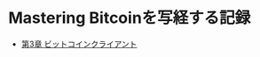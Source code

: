 # Mastering Bitcoinを写経する記録

* [第3章 ビットコインクライアント](https://github.com/cipepser/mastering-bitcoin-syakyo/blob/master/chap3/README.md)